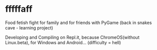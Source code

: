 # fffffaff
Food fetish fight for family and for friends with PyGame (back in snakes cave - learning project)

Developing and Compiling on Repl.it, because ChromeOS(without Linux.beta), for Windows and Android... (difficulty = hell)
